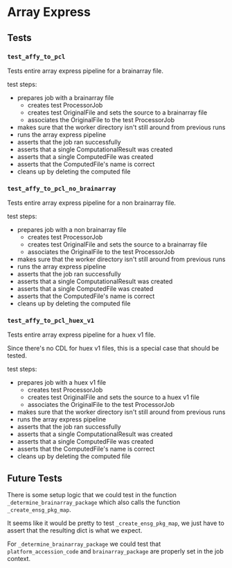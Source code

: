 # Array Express

## Tests

### `test_affy_to_pcl`

Tests entire array express pipeline for a brainarray file.

test steps:
- prepares job with a brainarray file
    - creates test ProcessorJob
    - creates test OriginalFile and sets the source to a brainarray file
    - associates the OriginalFile to the test ProcessorJob
- makes sure that the worker directory isn't still around from previous runs
- runs the array express pipeline
- asserts that the job ran successfully
- asserts that a single ComputationalResult was created
- asserts that a single ComputedFile was created
- asserts that the ComputedFile's name is correct
- cleans up by deleting the computed file

### `test_affy_to_pcl_no_brainarray`

Tests entire array express pipeline for a non brainarray file.

test steps:
- prepares job with a non brainarray file
    - creates test ProcessorJob
    - creates test OriginalFile and sets the source to a brainarray file
    - associates the OriginalFile to the test ProcessorJob
- makes sure that the worker directory isn't still around from previous runs
- runs the array express pipeline
- asserts that the job ran successfully
- asserts that a single ComputationalResult was created
- asserts that a single ComputedFile was created
- asserts that the ComputedFile's name is correct
- cleans up by deleting the computed file

### `test_affy_to_pcl_huex_v1`

Tests entire array express pipeline for a huex v1 file.

Since there's no CDL for huex v1 files, this is a special case that should be tested.

test steps:
- prepares job with a huex v1 file
    - creates test ProcessorJob
    - creates test OriginalFile and sets the source to a huex v1 file
    - associates the OriginalFile to the test ProcessorJob
- makes sure that the worker directory isn't still around from previous runs
- runs the array express pipeline
- asserts that the job ran successfully
- asserts that a single ComputationalResult was created
- asserts that a single ComputedFile was created
- asserts that the ComputedFile's name is correct
- cleans up by deleting the computed file

## Future Tests

There is some setup logic that we could test in the function `_determine_brainarray_package` which also calls the function `_create_ensg_pkg_map`.

It seems like it would be pretty to test `_create_ensg_pkg_map`, we just have to assert that the resulting dict is what we expect.

For `_determine_brainarray_package` we could test that `platform_accession_code` and `brainarray_package` are properly set in the job context.
